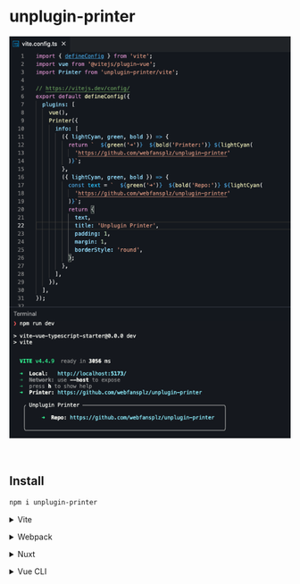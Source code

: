 # unplugin-printer

<!-- <p align="center">
  <a href="https://www.npmjs.com/package/unplugin-printer" target="_blank" rel="noopener noreferrer"><img src="https://badgen.net/npm/v/unplugin-printer" alt="NPM Version" /></a>
 <a href="https://github.com/webfansplz/unplugin-printer/blob/main/LICENSE" target="_blank" rel="noopener noreferrer"><img src="https://badgen.net/github/license/webfansplz/unplugin-printer" alt="License" /></a>
</p> -->

<p align="center">
<img src="./screenshot.png" alt="unplugin-printer">
</p>

<p align="center">
<a href="https://stackblitz.com/edit/unplugin-printer-vite?file=vite.config.ts&view=editor"><img src="https://developer.stackblitz.com/img/open_in_stackblitz.svg" alt=""></a>
</p>


## Install

```bash
npm i unplugin-printer
```

<details>
<summary>Vite</summary><br>

```ts
// vite.config.ts
import Printer from 'unplugin-printer/vite'

export default defineConfig({
  plugins: [
    Printer({ /* options */ }),
  ],
})
```

Example: [`playground/`](./playground/)

<br></details>

<details>
<summary>Webpack</summary><br>

```ts
// webpack.config.js
module.exports = {
  /* ... */
  plugins: [
    require('unplugin-printer/webpack')({ /* options */ })
  ]
}
```

<br></details>

<details>
<summary>Nuxt</summary><br>

```ts
// nuxt.config.js
export default defineNuxtConfig({
  modules: [
    ['unplugin-printer/nuxt', { /* options */ }],
  ],
})
```

> This module works for both Nuxt 2 and [Nuxt Vite](https://github.com/nuxt/vite)

<br></details>

<details>
<summary>Vue CLI</summary><br>

```ts
// vue.config.js
module.exports = {
  configureWebpack: {
    plugins: [
      require('unplugin-printer/webpack')({ /* options */ }),
    ],
  },
}
```

<br></details>

